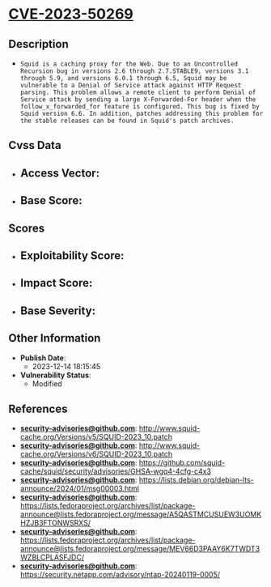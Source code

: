 
# [CVE-2023-50269](http://www.squid-cache.org/Versions/v5/SQUID-2023_10.patch)

## Description

- `Squid is a caching proxy for the Web. Due to an Uncontrolled Recursion bug in versions 2.6 through 2.7.STABLE9, versions 3.1 through 5.9, and versions 6.0.1 through 6.5, Squid may be vulnerable to a Denial of Service attack against HTTP Request parsing. This problem allows a remote client to perform Denial of Service attack by sending a large X-Forwarded-For header when the follow_x_forwarded_for feature is configured. This bug is fixed by Squid version 6.6. In addition, patches addressing this problem for the stable releases can be found in Squid's patch archives.`

## Cvss Data

- **Access Vector**:
  - 
- **Base Score**:
  - 

## Scores

- **Exploitability Score**:
  - 
- **Impact Score**:
  - 
- **Base Severity**:
  - 

## Other Information

- **Publish Date**:
  - 2023-12-14 18:15:45
- **Vulnerability Status**:
  - Modified

## References

- **security-advisories@github.com**: http://www.squid-cache.org/Versions/v5/SQUID-2023_10.patch
- **security-advisories@github.com**: http://www.squid-cache.org/Versions/v6/SQUID-2023_10.patch
- **security-advisories@github.com**: https://github.com/squid-cache/squid/security/advisories/GHSA-wgq4-4cfg-c4x3
- **security-advisories@github.com**: https://lists.debian.org/debian-lts-announce/2024/01/msg00003.html
- **security-advisories@github.com**: https://lists.fedoraproject.org/archives/list/package-announce@lists.fedoraproject.org/message/A5QASTMCUSUEW3UOMKHZJB3FTONWSRXS/
- **security-advisories@github.com**: https://lists.fedoraproject.org/archives/list/package-announce@lists.fedoraproject.org/message/MEV66D3PAAY6K7TWDT3WZBLCPLASFJDC/
- **security-advisories@github.com**: https://security.netapp.com/advisory/ntap-20240119-0005/
